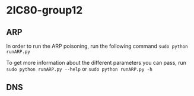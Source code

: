 # 2IC80-group12

## ARP
In order to run the ARP poisoning, run the following command
``sudo python runARP.py``

To get more information about the different parameters you can pass, run
``sudo python runARP.py --help`` or ``sudo python runARP.py -h``

## DNS
